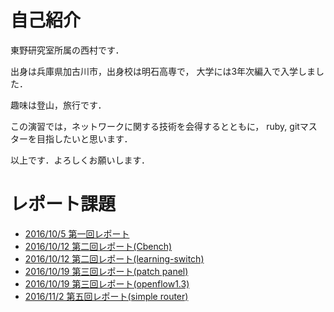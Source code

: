 # 自己紹介
東野研究室所属の西村です．

出身は兵庫県加古川市，出身校は明石高専で，
大学には3年次編入で入学しました．

趣味は登山，旅行です．

この演習では，ネットワークに関する技術を会得するとともに，
ruby, gitマスターを目指したいと思います．

以上です．よろしくお願いします．

# レポート課題

* [2016/10/5 第一回レポート](https://github.com/handai-trema/hello-trema-nsyuyu/blob/master/report/report1.md)
* [2016/10/12 第二回レポート(Cbench)](https://github.com/handai-trema/cbench-nsyuyu/blob/master/report/report.md)
* [2016/10/12 第二回レポート(learning-switch)](https://github.com/handai-trema/learning-switch-nsyuyu/blob/master/report/report.md)
* [2016/10/19 第三回レポート(patch panel)](https://github.com/handai-trema/patch-panel-nsyuyu/blob/master/report.md)
* [2016/10/19 第三回レポート(openflow1.3)](https://github.com/handai-trema/learning-switch-nsyuyu/blob/master/report/reportOP13.md)
* [2016/11/2 第五回レポート(simple router)](https://github.com/handai-trema/simple-router-nsyuyu/blob/master/report.md)

